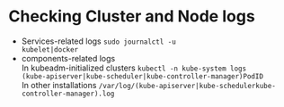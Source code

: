 # Checking Cluster and Node logs
* Services-related logs <code>sudo journalctl -u kubelet|docker</code>
* components-related logs  
  In kubeadm-initialized clusters <code>kubectl -n kube-system logs (kube-apiserver|kube-scheduler|kube-controller-manager)PodID</code>  
  In other installations <code>/var/log/(kube-apiserver|kube-schedulerkube-controller-manager).log</code>  
